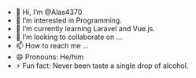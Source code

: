 - 👋 Hi, I’m @Alas4370.
- 👀 I’m interested in Programming.
- 🌱 I’m currently learning Laravel and Vue.js.
- 💞️ I’m looking to collaborate on ...
- 📫 How to reach me ...
- 😄 Pronouns: He/him
- ⚡ Fun fact: Never been taste a single drop of alcohol.

<!---
Alas4370/Alas4370 is a ✨ special ✨ repository because its `README.md` (this file) appears on your GitHub profile.
You can click the Preview link to take a look at your changes.
--->
